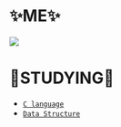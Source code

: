  # ✨ME✨
 <a href="https://www.instagram.com/woooooosangyi/"><img src="https://img.shields.io/badge/instagram-E4405F?style=for-the-badge&logo=instagram&logoColor=white"/></a>


 # 📝STUDYING📝
 * [`C language`](https://github.com/woooooosangyi/C-language.git)
 * [`Data Structure`](https://github.com/sangyiwoo/Data-Structure.git)
